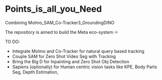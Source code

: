 # Points_is_all_you_Need
Combining Molmo_SAM_Co-Tracker3_GroundingDINO

The repository is aimed to build the Meta eco-system ♾️


TO DO:

- Integrate Molmo and Co-Tracker for natural query based tracking
- Couple SAM for Zero Shot Video Seg with Tracking
- Bring the Big D for Inpainting and Zero Shot Obj Detection
- Sapiens (optionally) for Human centric vision tasks like KPE, Body Parts Seg, Depth Estimation, 
